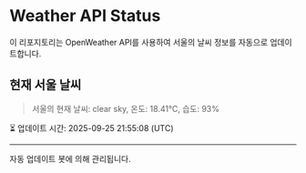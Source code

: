 
# Weather API Status

이 리포지토리는 OpenWeather API를 사용하여 서울의 날씨 정보를 자동으로 업데이트합니다.

## 현재 서울 날씨
> 서울의 현재 날씨: clear sky, 온도: 18.41°C, 습도: 93%

⏳ 업데이트 시간: 2025-09-25 21:55:08 (UTC)

---
자동 업데이트 봇에 의해 관리됩니다.
